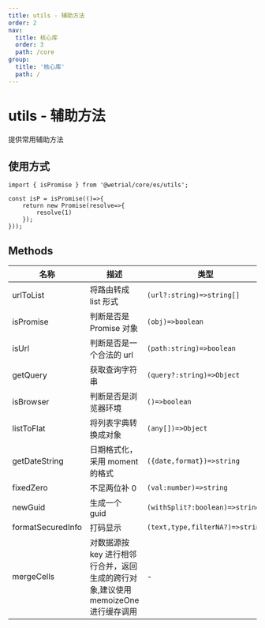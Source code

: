 ```yaml
---
title: utils - 辅助方法
order: 2
nav:
  title: 核心库
  order: 3
  path: /core
group:
  title: '核心库'
  path: /
---
```


# utils - 辅助方法

提供常用辅助方法

## 使用方式

```tsx |pure
import { isPromise } from '@wetrial/core/es/utils';

const isP = isPromise(()=>{
    return new Promise(resolve=>{
        resolve(1)
    });
}));
```

## Methods

| 名称 | 描述 | 类型 |
| --- | --- | --- |
| urlToList | 将路由转成 list 形式 | `(url?:string)=>string[]` |
| isPromise | 判断是否是 Promise 对象 | `(obj)=>boolean` |
| isUrl | 判断是否是一个合法的 url | `(path:string)=>boolean` |
| getQuery | 获取查询字符串 | `(query?:string)=>Object` |
| isBrowser | 判断是否是浏览器环境 | `()=>boolean` |
| listToFlat | 将列表字典转换成对象 | `(any[])=>Object` |
| getDateString | 日期格式化，采用 moment 的格式 | `({date,format})=>string` |
| fixedZero | 不足两位补 0 | `(val:number)=>string` |
| newGuid | 生成一个 guid | `(withSplit?:boolean)=>string` |
| formatSecuredInfo | 打码显示 | `(text,type,filterNA?)=>string` |
| mergeCells | 对数据源按 key 进行相邻行合并，返回生成的跨行对象,建议使用 memoizeOne 进行缓存调用 | - |
